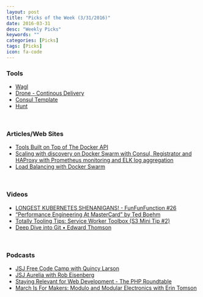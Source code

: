 ```yaml
---
layout: post
title: "Picks of the Week (3/31/2016)"
date: 2016-03-31
desc: "Weekly Picks"
keywords: ""
categories: [Picks]
tags: [Picks]
icon: fa-code
---
```


<h3 id="tools:db67bad6824b1d3d6fd146faf8fd4081">Tools</h3>

<ul>
<li><a href="http://ahmetalpbalkan.github.io/wagl/">Wagl</a></li>
<li><a href="https://github.com/drone/drone">Drone - Continous Delivery</a></li>
<li><a href="https://github.com/hashicorp/consul-template">Consul Template</a></li>
<li><a href="https://github.com/jeremenichelli/hunt">Hunt</a></li>
</ul>

<p><br /></p>

<h3 id="articles-web-sites:db67bad6824b1d3d6fd146faf8fd4081">Articles/Web Sites</h3>

<ul>
<li><a href="http://nordicapis.com/tools-built-on-top-of-the-docker-api/">Tools Built on Top of The Docker API</a></li>
<li><a href="http://sirile.github.io/2015/07/28/scaling-with-discovery-on-docker-swarm-with-consul-registrator-and-haproxy-with-prometheus-monitoring-and-elk-log-aggregation.html">Scaling with discovery on Docker Swarm with Consul, Registrator and HAProxy with Prometheus monitoring and ELK log aggregation</a></li>
<li><a href="https://botleg.com/stories/load-balancing-with-docker-swarm/">Load Balancing with Docker Swarm</a></li>
</ul>

<p><br /></p>

<h3 id="videos:db67bad6824b1d3d6fd146faf8fd4081">Videos</h3>

<ul>
<li><a href="https://www.youtube.com/watch?v=HptbRSdv6kg">LONGEST KUBERNETES SHENANIGANS! - FunFunFunction #26</a></li>
<li><a href="https://www.youtube.com/watch?v=Fq97BvwoJbU">&ldquo;Performance Engineering At MasterCard&rdquo; by Ted Boehm</a></li>
<li><a href="https://www.youtube.com/watch?v=gfHXekzD7p0">Totally Tooling Tips: Service Worker Toolbox (S3 Mini Tip #2)</a></li>
<li><a href="https://www.youtube.com/watch?v=dBSHLb1B8sw">Deep Dive into Git • Edward Thomson</a></li>
</ul>

<p><br /></p>

<h3 id="podcasts:db67bad6824b1d3d6fd146faf8fd4081">Podcasts</h3>

<ul>
<li><a href="https://devchat.tv/js-jabber/204-jsj-free-code-camp-with-quincy-larson">JSJ Free Code Camp with Quincy Larson</a></li>
<li><a href="https://devchat.tv/js-jabber/203-jsj-aurelia-with-rob-eisenberg">JSJ Aurelia with Rob Eisenberg</a></li>
<li><a href="https://www.phproundtable.com/episode/staying-relevant-in-an-ever-changing-web-development-world">Staying Relevant for Web Development - The PHP Roundtable</a></li>
<li><a href="http://hanselminutes.com/520/march-is-for-makers-modulo-and-modular-electronics-with-erin-tomson">March Is For Makers: Modulo and Modular Electronics with Erin Tomson</a></li>
</ul>
